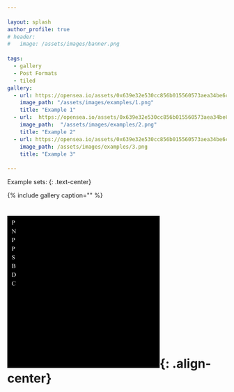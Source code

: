 ```yaml
---

layout: splash
author_profile: true
# header: 
#   image: /assets/images/banner.png

tags:
  - gallery
  - Post Formats
  - tiled
gallery:
  - url: https://opensea.io/assets/0x639e32e530cc856b015560573aea34be6cc14d23/1
    image_path: "/assets/images/examples/1.png"
    title: "Example 1"
  - url:  https://opensea.io/assets/0x639e32e530cc856b015560573aea34be6cc14d23/2
    image_path:  "/assets/images/examples/2.png"
    title: "Example 2"
  - url: https://opensea.io/assets/0x639e32e530cc856b015560573aea34be6cc14d23/3 
    image_path: /assets/images/examples/3.png
    title: "Example 3"

---
```


Example sets: 
{: .text-center}


{% include gallery caption="" %}

# ![image-center](/assets/images/examples/1.png){: .align-center}
